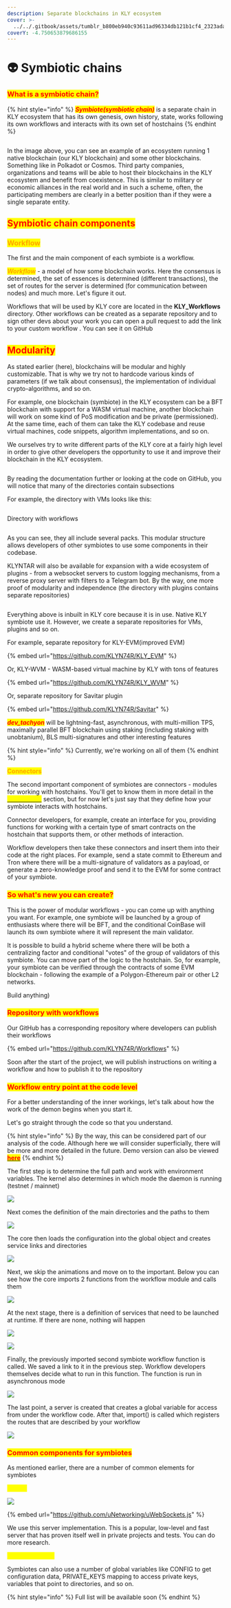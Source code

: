 ```yaml
---
description: Separate blockchains in KLY ecosystem
cover: >-
  ../../.gitbook/assets/tumblr_b800eb940c93611ad96334db121b1cf4_2323ada7_1280.webp
coverY: -4.750653879686155
---
```


# 👽 Symbiotic chains

### <mark style="color:red;">**What is a symbiotic chain?**</mark>

{% hint style="info" %}
_<mark style="color:red;">**Symbiote(symbiotic chain)**</mark>_ is a separate chain in KLY ecosystem that has its own genesis, own history, state, works following its own workflows and interacts with its own set of hostchains
{% endhint %}



<figure><img src="../../.gitbook/assets/Symbiote_General.drawio.png" alt=""><figcaption></figcaption></figure>

In the image above, you can see an example of an ecosystem running 1 native blockchain (our KLY blockchain) and some other blockchains. Something like in Polkadot or Cosmos. Third party companies, organizations and teams will be able to host their blockchains in the KLY ecosystem and benefit from coexistence. This is similar to military or economic alliances in the real world and in such a scheme, often, the participating members are clearly in a better position than if they were a single separate entity.

## <mark style="color:red;">Symbiotic chain components</mark>

### <mark style="color:orange;">**Workflow**</mark>

The first and the main component of each symbiote is a workflow.

_<mark style="color:orange;">**Workflow**</mark>_ - a model of how some blockchain works. Here the consensus is determined, the set of essences is determined (different transactions), the set of routes for the server is determined (for communication between nodes) and much more. Let's figure it out.

Workflows that will be used by KLY core are located in the **KLY\_Workflows** directory. Other workflows can be created as a separate repository and to sign other devs about your work you can open a pull request to add the link to your custom workflow . You can see it on GitHub



## <mark style="color:red;">Modularity</mark>

As stated earlier (here), blockchains will be modular and highly customizable. That is why we try not to hardcode various kinds of parameters (if we talk about consensus), the implementation of individual crypto-algorithms, and so on.

For example, one blockchain (symbiote) in the KLY ecosystem can be a BFT blockchain with support for a WASM virtual machine, another blockchain will work on some kind of PoS modification and be private (permissioned). At the same time, each of them can take the KLY codebase and reuse virtual machines, code snippets, algorithm implementations, and so on.

We ourselves try to write different parts of the KLY core at a fairly high level in order to give other developers the opportunity to use it and improve their blockchain in the KLY ecosystem.



<figure><img src="https://media0.giphy.com/media/v1.Y2lkPTc5MGI3NjExcjV5YzRuYXRjb2ZjZDV4d2E5Ynk2aHBlZGN6cTNtcW13ZDBsMDh1NSZlcD12MV9naWZzX3NlYXJjaCZjdD1n/qgQUggAC3Pfv687qPC/giphy.gif" alt=""><figcaption></figcaption></figure>

By reading the documentation further or looking at the code on GitHub, you will notice that many of the directories contain subsections

For example, the directory with VMs looks like this:

<figure><img src="../../.gitbook/assets/image (59).png" alt=""><figcaption></figcaption></figure>

Directory with workflows

<figure><img src="../../.gitbook/assets/image (60).png" alt=""><figcaption></figcaption></figure>

As you can see, they all include several packs. This modular structure allows developers of other symbiotes to use some components in their codebase.

KLYNTAR will also be available for expansion with a wide ecosystem of plugins - from a websocket servers to custom logging mechanisms, from a reverse proxy server with filters to a Telegram bot. By the way, one more proof of modularity and independence (the directory with plugins contains separate repositories)

<figure><img src="../../.gitbook/assets/image (61).png" alt=""><figcaption></figcaption></figure>

Everything above is inbuilt in KLY core because it is in use. Native KLY symbiote use it. However, we create a separate repositories for VMs, plugins and so on.

For example, separate repository for KLY-EVM(improved EVM)

{% embed url="https://github.com/KLYN74R/KLY_EVM" %}

Or, KLY-WVM - WASM-based virtual machine by KLY with tons of features

{% embed url="https://github.com/KLYN74R/KLY_WVM" %}

Or, separate repository for Savitar plugin

{% embed url="https://github.com/KLYN74R/Savitar" %}



_<mark style="color:red;">**dev\_tachyon**</mark>_ will be lightning-fast, asynchronous, with multi-million TPS, maximally parallel BFT blockchain using staking (including staking with unobtanium), BLS multi-signatures and other interesting features

{% hint style="info" %}
Currently, we're working on all of them
{% endhint %}



<mark style="color:orange;">**Connectors**</mark>

The second important component of symbiotes are connectors - modules for working with hostchains. You'll get to know them in more detail in the [_<mark style="color:yellow;">**Connectors**</mark>_](../interactions-with-hostchains/connectors.md) section, but for now let's just say that they define how your symbiote interacts with hostchains.

Connector developers, for example, create an interface for you, providing functions for working with a certain type of smart contracts on the hostchain that supports them, or other methods of interaction.

Workflow developers then take these connectors and insert them into their code at the right places. For example, send a state commit to Ethereum and Tron where there will be a multi-signature of validators as a payload, or generate a zero-knowledge proof and send it to the EVM for some contract of your symbiote.

### <mark style="color:red;">So what's new you can create?</mark>

This is the power of modular workflows - you can come up with anything you want. For example, one symbiote will be launched by a group of enthusiasts where there will be BFT, and the conditional CoinBase will launch its own symbiote where it will represent the main validator.

It is possible to build a hybrid scheme where there will be both a centralizing factor and conditional "votes" of the group of validators of this symbiote. You can move part of the logic to the hostchain. So, for example, your symbiote can be verified through the contracts of some EVM blockchain - following the example of a Polygon-Ethereum pair or other L2 networks.

Build anything)

### <mark style="color:red;">Repository with workflows</mark>

Our GitHub has a corresponding repository where developers can publish their workflows

{% embed url="https://github.com/KLYN74R/Workflows" %}

Soon after the start of the project, we will publish instructions on writing a workflow and how to publish it to the repository

### <mark style="color:red;">Workflow entry point at the code level</mark>

For a better understanding of the inner workings, let's talk about how the work of the demon begins when you start it.

Let's go straight through the code so that you understand.

{% hint style="info" %}
By the way, this can be considered part of our analysis of the code. Although here we will consider superficially, there will be more and more detailed in the future. Demo version can also be viewed [<mark style="color:red;">**here**</mark>](../codereview/)
{% endhint %}

The first step is to determine the full path and work with environment variables. The kernel also determines in which mode the daemon is running (testnet / mainnet)

![](<../../.gitbook/assets/image (4) (1) (1) (1).png>)

Next comes the definition of the main directories and the paths to them

![](<../../.gitbook/assets/image (6) (1) (1).png>)

The core then loads the configuration into the global object and creates service links and directories

![](<../../.gitbook/assets/image (11) (1) (1) (1) (1) (1).png>)

Next, we skip the animations and move on to the important. Below you can see how the core imports 2 functions from the workflow module and calls them

![](<../../.gitbook/assets/image (10) (1) (1) (1) (1) (1).png>)

At the next stage, there is a definition of services that need to be launched at runtime. If there are none, nothing will happen

![](<../../.gitbook/assets/image (5) (1) (1) (1).png>)

![](<../../.gitbook/assets/image (3) (1) (1) (1) (1).png>)

Finally, the previously imported second symbiote workflow function is called. We saved a link to it in the previous step. Workflow developers themselves decide what to run in this function. The function is run in asynchronous mode

![](<../../.gitbook/assets/image (12) (1) (1) (1) (1) (1).png>)

The last point, a server is created that creates a global variable for access from under the workflow code. After that, import() is called which registers the routes that are described by your workflow

![](<../../.gitbook/assets/image (9) (1) (1) (1) (1) (1) (1) (1).png>)

### <mark style="color:red;">**Common components for symbiotes**</mark>

As mentioned earlier, there are a number of common elements for symbiotes

<mark style="color:yellow;">**Server**</mark>

![](<../../.gitbook/assets/image (7) (1) (1) (1) (1).png>)

{% embed url="https://github.com/uNetworking/uWebSockets.js" %}

We use this server implementation. This is a popular, low-level and fast server that has proven itself well in private projects and tests. You can do more research.

<mark style="color:yellow;">**Global variables**</mark>

Symbiotes can also use a number of global variables like CONFIG to get configuration data, PRIVATE\_KEYS mapping to access private keys, variables that point to directories, and so on.

{% hint style="info" %}
Full list will be available soon
{% endhint %}
